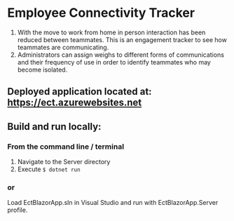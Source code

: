 # Employee Connectivity Tracker

1. With the move to work from home in person interaction has been reduced between teammates.
This is an engagement tracker to see how teammates are communicating.
1. Administrators can assign weighs to different forms of communications and their
frequency of use in order to identify teammates who may become isolated.

## Deployed application located at: https://ect.azurewebsites.net

## Build and run locally:
### From the command line / terminal
1. Navigate to the Server directory
1. Execute ``$ dotnet run``

### or
Load EctBlazorApp.sln in Visual Studio and run with EctBlazorApp.Server profile.
